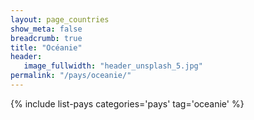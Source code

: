```yaml
---
layout: page_countries
show_meta: false
breadcrumb: true
title: "Océanie"
header:
   image_fullwidth: "header_unsplash_5.jpg"
permalink: "/pays/oceanie/"
---
```


{% include list-pays categories='pays' tag='oceanie' %}
